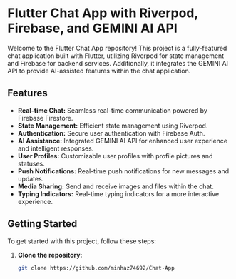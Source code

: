 # Flutter Chat App with Riverpod, Firebase, and GEMINI AI API

Welcome to the Flutter Chat App repository! This project is a fully-featured chat application built with Flutter, utilizing Riverpod for state management and Firebase for backend services. Additionally, it integrates the GEMINI AI API to provide AI-assisted features within the chat application.

## Features

- **Real-time Chat:** Seamless real-time communication powered by Firebase Firestore.
- **State Management:** Efficient state management using Riverpod.
- **Authentication:** Secure user authentication with Firebase Auth.
- **AI Assistance:** Integrated GEMINI AI API for enhanced user experience and intelligent responses.
- **User Profiles:** Customizable user profiles with profile pictures and statuses.
- **Push Notifications:** Real-time push notifications for new messages and updates.
- **Media Sharing:** Send and receive images and files within the chat.
- **Typing Indicators:** Real-time typing indicators for a more interactive experience.

## Getting Started

To get started with this project, follow these steps:

1. **Clone the repository:**
   ```bash
   git clone https://github.com/minhaz74692/Chat-App
   

